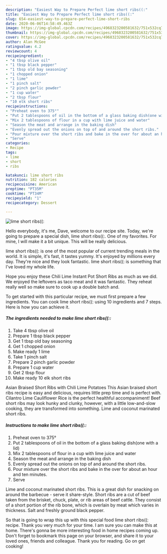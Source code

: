 ```yaml
---
description: "Easiest Way to Prepare Perfect lime short ribs((:"
title: "Easiest Way to Prepare Perfect lime short ribs((:"
slug: 654-easiest-way-to-prepare-perfect-lime-short-ribs
date: 2020-06-06T14:58:49.463Z
image: https://img-global.cpcdn.com/recipes/4968323200581632/751x532cq70/lime-short-ribs-recipe-main-photo.jpg
thumbnail: https://img-global.cpcdn.com/recipes/4968323200581632/751x532cq70/lime-short-ribs-recipe-main-photo.jpg
cover: https://img-global.cpcdn.com/recipes/4968323200581632/751x532cq70/lime-short-ribs-recipe-main-photo.jpg
author: Alan McGee
ratingvalue: 4.2
reviewcount: 4
recipeingredient:
- "4 tbsp olive oil"
- "1 tbsp black pepper"
- "1 tbsp old bay seasoning"
- "1 chopped onion"
- "1 lime"
- "1 pinch salt"
- "2 pinch garlic powder"
- "1 cup water"
- "2 tbsp flour"
- "10 elk short ribs"
recipeinstructions:
- "Preheat oven to 375°"
- "Put 2 tablespoons of oil in the bottom of a glass baking dish(one with a lid)"
- "Mix 2 tablespoons of flour in a cup with lime juice and water"
- "Season the meat and arrange in the baking dish"
- "Evenly spread out the onions on top of and around the short ribs."
- "Pour mixture over the short ribs and bake in the over for about an hour and ten minutes."
- "Serve"
categories:
- Recipe
tags:
- lime
- short
- ribs

katakunci: lime short ribs 
nutrition: 182 calories
recipecuisine: American
preptime: "PT35M"
cooktime: "PT34M"
recipeyield: "1"
recipecategory: Dessert

---
```



![lime short ribs((:](https://img-global.cpcdn.com/recipes/4968323200581632/751x532cq70/lime-short-ribs-recipe-main-photo.jpg)

Hello everybody, it's me, Dave, welcome to our recipe site. Today, we're going to prepare a special dish, lime short ribs((:. One of my favorites. For mine, I will make it a bit unique. This will be really delicious.

lime short ribs((: is one of the most popular of current trending meals in the world. It is simple, it's fast, it tastes yummy. It's enjoyed by millions every day. They're nice and they look fantastic. lime short ribs((: is something that I've loved my whole life.

Hope you enjoy these Chili Lime Instant Pot Short Ribs as much as we did. We enjoyed the leftovers as taco meat and it was fantastic. They reheat really well so make sure to cook up a double batch and.


To get started with this particular recipe, we must first prepare a few ingredients. You can cook lime short ribs((: using 10 ingredients and 7 steps. Here is how you can achieve it.

<!--inarticleads1-->

##### The ingredients needed to make lime short ribs((::

1. Take 4 tbsp olive oil
1. Prepare 1 tbsp black pepper
1. Get 1 tbsp old bay seasoning
1. Get 1 chopped onion
1. Make ready 1 lime
1. Take 1 pinch salt
1. Prepare 2 pinch garlic powder
1. Prepare 1 cup water
1. Get 2 tbsp flour
1. Make ready 10 elk short ribs


Asian Braised Short Ribs with Chili Lime Potatoes This Asian braised short ribs recipe is easy and delicious, requires little prep time and is perfect with. Cilantro Lime Cauliflower Rice is the perfect healthful accompaniment! Beef short ribs may look hunky and clunky, however, with a little low-and-slow cooking, they are transformed into something. Lime and coconut marinated short ribs. 

<!--inarticleads2-->

##### Instructions to make lime short ribs((::

1. Preheat oven to 375°
1. Put 2 tablespoons of oil in the bottom of a glass baking dish(one with a lid)
1. Mix 2 tablespoons of flour in a cup with lime juice and water
1. Season the meat and arrange in the baking dish
1. Evenly spread out the onions on top of and around the short ribs.
1. Pour mixture over the short ribs and bake in the over for about an hour and ten minutes.
1. Serve


Lime and coconut marinated short ribs. This is a great dish for snacking on around the barbecue - serve it share-style. Short ribs are a cut of beef taken from the brisket, chuck, plate, or rib areas of beef cattle. They consist of a short portion of the rib bone, which is overlain by meat which varies in thickness. Salt and freshly ground black pepper. 

So that is going to wrap this up with this special food lime short ribs((: recipe. Thank you very much for your time. I am sure you can make this at home. There's gonna be more interesting food in home recipes coming up. Don't forget to bookmark this page on your browser, and share it to your loved ones, friends and colleague. Thank you for reading. Go on get cooking!
